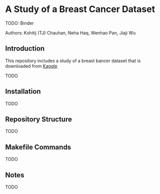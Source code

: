 # A Study of a Breast Cancer Dataset

TODO: Binder

Authors: Kshitij (TJ) Chauhan, Neha Haq, Wenhao Pan, Jiaji Wu

## Introduction

This repository includes a study of a breast bancer dataset that is downloaded from [Kaggle](https://www.kaggle.com/datasets/uciml/breast-cancer-wisconsin-data)

TODO

## Installation

TODO

## Repository Structure

TODO

## Makefile Commands

TODO

## Notes

TODO